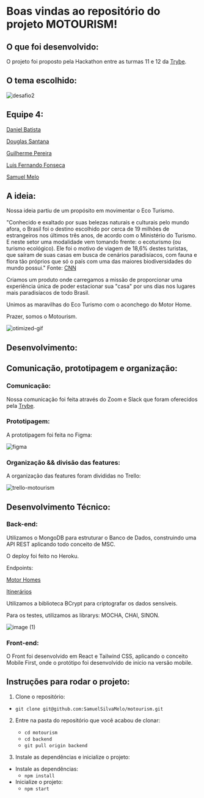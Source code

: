 # Boas vindas ao repositório do projeto MOTOURISM!

## O que foi desenvolvido:

O projeto foi proposto pela Hackathon entre as turmas 11 e 12 da <a href="https://app.betrybe.com/">Trybe</a>.

## O tema escolhido:

![desafio2](https://user-images.githubusercontent.com/78225894/145867515-b8401fac-bfcc-4ed2-a63e-fd0870b9c82a.png)

## Equipe 4:

<a href="https://www.linkedin.com/in/danielbped/">Daniel Batista</a>

<a href="https://www.linkedin.com/in/douglasdns/">Douglas Santana</a>

<a href="https://www.linkedin.com/in/gui-pereira/">Guilherme Pereira</a>

<a href="https://www.linkedin.com/in/luisffg/">Luis Fernando Fonseca</a>

<a href="https://www.linkedin.com/in/samuel-silva-melo/">Samuel Melo</a>

## A ideia:

Nossa ideia partiu de um propósito em movimentar o Eco Turismo.

"Conhecido e exaltado por suas belezas naturais e culturais pelo mundo afora, o Brasil foi o destino escolhido por cerca de 19 milhões de estrangeiros nos últimos três anos, de acordo com o Ministério do Turismo. E neste setor uma modalidade vem tomando frente: o ecoturismo (ou turismo ecológico). Ele foi o motivo de viagem de 18,6% destes turistas, que saíram de suas casas em busca de cenários paradisíacos, com fauna e flora tão próprios que só o país com uma das maiores biodiversidades do mundo possui." Fonte: <a href="https://viagemegastronomia.cnnbrasil.com.br/noticias/ecoturismo-no-brasil-a-tendencia-que-veio-para-ficar-no-pos-pandemia/">CNN</a>

Criamos um produto onde carregamos a missão de proporcionar uma experiência única de poder estacionar sua "casa" por uns dias nos lugares mais paradisíacos de todo Brasil.

Unimos as maravilhas do Eco Turismo com o aconchego do Motor Home.

Prazer, somos o Motourism.

![otimized-gif](https://user-images.githubusercontent.com/78225894/145897892-78a0bcda-11da-47ef-9cf6-5148e16b4410.gif)

## Desenvolvimento:

## Comunicação, prototipagem e organização:

### Comunicação:

Nossa comunicação foi feita através do Zoom e Slack que foram oferecidos pela <a href="https://app.betrybe.com/">Trybe</a>.

### Prototipagem:

A prototipagem foi feita no Figma:

![figma](https://user-images.githubusercontent.com/78225894/145875236-3e90864c-2c02-4396-ab0f-8b10b5aa8dda.png)

### Organização && divisão das features:

A organização das features foram divididas no Trello:

![trello-motourism](https://user-images.githubusercontent.com/78225894/145875328-a24e1ad7-dd69-4ba5-821f-808eeac9fb90.png)

## Desenvolvimento Técnico:

### Back-end:

Utilizamos o MongoDB para estruturar o Banco de Dados, construindo uma API REST aplicando todo conceito de MSC.

O deploy foi feito no Heroku.

Endpoints:

<a href="https://motourism-backend.herokuapp.com/motorhomes">Motor Homes</a>

<a href="https://motourism-backend.herokuapp.com/itineraries">Itinerários</a>

Utilizamos a biblioteca BCrypt para criptografar os dados sensíveis.

Para os testes, utilizamos as librarys: MOCHA, CHAI, SINON.

![image (1)](https://user-images.githubusercontent.com/78225894/145903179-68f5f67e-b8af-4849-b363-86054a711828.png)

### Front-end:

O Front foi desenvolvido em React e Tailwind CSS, aplicando o conceito Mobile First, onde o protótipo foi desenvolvido de inicio na versão mobile.

## Instruções para rodar o projeto:
1. Clone o repositório:

 * `git clone git@github.com:SamuelSilvaMelo/motourism.git`
 
2. Entre na pasta do repositório que você acabou de clonar:

    * `cd motourism`
    * `cd backend`
    * `git pull origin backend`


3. Instale as dependências e inicialize o projeto:

  * Instale as dependências:
    * `npm install`
  * Inicialize o projeto:
    * `npm start`

